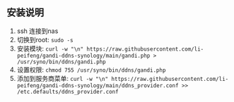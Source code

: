 ## 安装说明
1. ssh 连接到nas
2. 切换到root: `sudo -s`
3. 安装模块: 
   `curl -w "\n" https://raw.githubusercontent.com/li-peifeng/gandi-ddns-synology/main/gandi.php > /usr/syno/bin/ddns/gandi.php`
4. 设置权限: `chmod 755 /usr/syno/bin/ddns/gandi.php`
5. 添加到服务商菜单: `curl -w "\n" https://raw.githubusercontent.com/li-peifeng/gandi-ddns-synology/main/ddns_provider.conf >> /etc.defaults/ddns_provider.conf`
